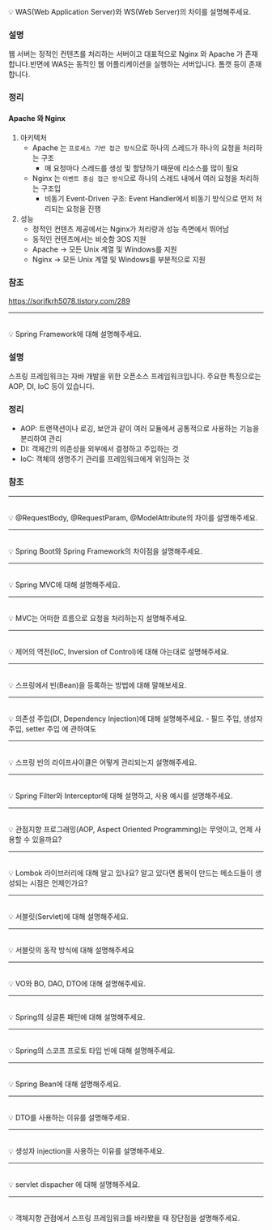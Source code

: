 <br>
💡 WAS(Web Application Server)와 WS(Web Server)의 차이를 설명해주세요.

### 설명

웹 서버는 정적인 컨텐츠를 처리하는 서버이고 대표적으로 Nginx 와 Apache 가 존재합니다.반면에 WAS는 동적인 웹 어플리케이션을 실행하는 서버입니다. 톰캣 등이 존재합니다.

### 정리

#### Apache 와 Nginx

1. 아키텍처
   - Apache 는 `프로세스 기반 접근 방식`으로 하나의 스레드가 하나의 요청을 처리하는 구조 
     - 매 요청마다 스레드를 생성 및 할당하기 때문에 리소스를 많이 필요
   - Nginx 는 `이벤트 중심 접근 방식`으로 하나의 스레드 내에서 여러 요청을 처리하는 구조입
     - 비동기 Event-Driven 구조: Event Handler에서 비동기 방식으로 먼저 처리되는 요청을 진행
2. 성능
   - 정적인 컨텐츠 제공에서는 Nginx가 처리량과 성능 측면에서 뛰어남
   - 동적인 컨텐츠에서는 비슷함
3OS 지원
   - Apache ->  모든 Unix 계열 및 Windows를 지원
   - Nginx -> 모든 Unix 계열 및 Windows를 부분적으로 지원

### 참조
https://sorjfkrh5078.tistory.com/289

---
<br>
💡 Spring Framework에 대해 설명해주세요.

### 설명

스프링 프레임워크는 자바 개발을 위한 오픈소스 프레임워크입니다. 주요한 특징으로는 AOP, DI, IoC 등이 있습니다.

### 정리

- AOP: 트랜잭션이나 로깅, 보안과 같이 여러 모듈에서 공통적으로 사용하는 기능을 분리하여 관리
- DI: 객체간의 의존성을 외부에서 결정하고 주입하는 것
- IoC: 객체의 생명주기 관리를 프레임워크에게 위임하는 것
### 참조

---
<br>
💡 @RequestBody, @RequestParam, @ModelAttribute의 차이를 설명해주세요.

---
<br>
💡 Spring Boot와 Spring Framework의 차이점을 설명해주세요.

---
<br>
💡 Spring MVC에 대해 설명해주세요.

---
<br>
💡 MVC는 어떠한 흐름으로 요청을 처리하는지 설명해주세요.

---
<br>
💡 제어의 역전(IoC, Inversion of Control)에 대해 아는대로 설명해주세요.

---
<br>
💡 스프링에서 빈(Bean)을 등록하는 방법에 대해 말해보세요.

---
<br>
💡 의존성 주입(DI, Dependency Injection)에 대해 설명해주세요.
 - 필드 주입, 생성자 주입, setter 주입 에 관하여도 

---
<br>
💡 스프링 빈의 라이프사이클은 어떻게 관리되는지 설명해주세요.

---
<br>
💡 Spring Filter와 Interceptor에 대해 설명하고, 사용 예시를 설명해주세요.

---
<br>
💡 관점지향 프로그래밍(AOP, Aspect Oriented Programming)는 무엇이고, 언제 사용할 수 있을까요?

---
<br>
💡 Lombok 라이브러리에 대해 알고 있나요? 알고 있다면 롬복이 만드는 메소드들이 생성되는 시점은 언제인가요?

---
<br>
💡 서블릿(Servlet)에 대해 설명해주세요.

---
<br>
💡 서블릿의 동작 방식에 대해 설명해주세요

---
<br>
💡 VO와 BO, DAO, DTO에 대해 설명해주세요.

---
<br>
💡 Spring의 싱글톤 패턴에 대해 설명해주세요.

---
<br>
💡 Spring의 스코프 프로토 타입 빈에 대해 설명해주세요.

---
<br>
💡 Spring Bean에 대해 설명해주세요.

---
<br>
💡 DTO를 사용하는 이유를 설명해주세요.

---
<br>
💡 생성자 injection을 사용하는 이유를 설명해주세요.

---
<br>
💡 servlet dispacher 에 대해 설명해주세요.

---
<br>
💡 객체지향 관점에서 스프링 프레임워크를 바라봤을 때 장단점을 설명해주세요.
